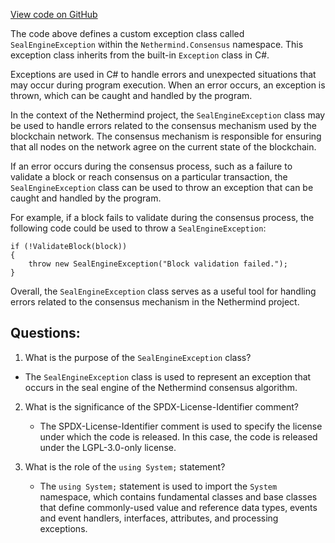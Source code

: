 [View code on GitHub](https://github.com/NethermindEth/nethermind/src/Nethermind/Nethermind.Consensus/SealEngineException.cs)

The code above defines a custom exception class called `SealEngineException` within the `Nethermind.Consensus` namespace. This exception class inherits from the built-in `Exception` class in C#. 

Exceptions are used in C# to handle errors and unexpected situations that may occur during program execution. When an error occurs, an exception is thrown, which can be caught and handled by the program. 

In the context of the Nethermind project, the `SealEngineException` class may be used to handle errors related to the consensus mechanism used by the blockchain network. The consensus mechanism is responsible for ensuring that all nodes on the network agree on the current state of the blockchain. 

If an error occurs during the consensus process, such as a failure to validate a block or reach consensus on a particular transaction, the `SealEngineException` class can be used to throw an exception that can be caught and handled by the program. 

For example, if a block fails to validate during the consensus process, the following code could be used to throw a `SealEngineException`:

```
if (!ValidateBlock(block))
{
    throw new SealEngineException("Block validation failed.");
}
```

Overall, the `SealEngineException` class serves as a useful tool for handling errors related to the consensus mechanism in the Nethermind project.
## Questions: 
 1. What is the purpose of the `SealEngineException` class?
   - The `SealEngineException` class is used to represent an exception that occurs in the seal engine of the Nethermind consensus algorithm.

2. What is the significance of the SPDX-License-Identifier comment?
   - The SPDX-License-Identifier comment is used to specify the license under which the code is released. In this case, the code is released under the LGPL-3.0-only license.

3. What is the role of the `using System;` statement?
   - The `using System;` statement is used to import the `System` namespace, which contains fundamental classes and base classes that define commonly-used value and reference data types, events and event handlers, interfaces, attributes, and processing exceptions.
